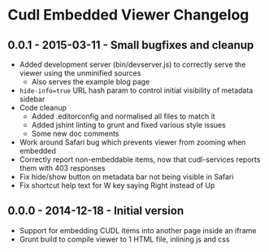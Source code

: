 # Cudl Embedded Viewer Changelog

## 0.0.1 - 2015-03-11 - Small bugfixes and cleanup

* Added development server (bin/devserver.js) to correctly serve the viewer
  using the unminified sources
  * Also serves the example blog page
* `hide-info=true` URL hash param to control initial visibility of metadata
  sidebar
* Code cleanup
  * Added .editorconfig and normalised all files to match it
  * Added jshint linting to grunt and fixed various style issues
  * Some new doc comments
* Work around Safari bug which prevents viewer from zooming when embedded
* Correctly report non-embeddable items, now that cudl-services reports them
  with 403 responses
* Fix hide/show button on metadata bar not being visible in Safari
* Fix shortcut help text for W key saying Right instead of Up

## 0.0.0 - 2014-12-18 - Initial version

* Support for embedding CUDL items into another page inside an iframe
* Grunt build to compile viewer to 1 HTML file, inlining js and css
